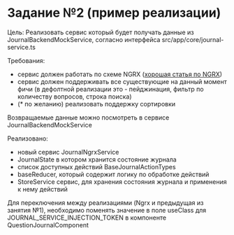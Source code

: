 # Задание №2 (пример реализации)

Цель: Реализовать сервис который будет получать данные из JournalBackendMockService, согласно интерфейса src/app/core/journal-service.ts

Требования:
 - сервис должен работать по схеме NGRX ([хорошая статья по NGRX](https://medium.com/ngx/angular-ngrx-%D1%8F%D1%81%D0%BD%D0%BE%D0%B5-%D0%B8-%D1%87%D1%91%D1%82%D0%BA%D0%BE%D0%B5-%D0%B2%D0%B2%D0%B5%D0%B4%D0%B5%D0%BD%D0%B8%D0%B5-bdf1c97f44b2)) 
 - сервис должен поддерживать все существующие на данный момент фичи (в дефолтной реализации это - пейджинация, фильтр по количеству вопросов, строка поиска)
 - (* по желанию) реализовать поддержку сортировки
 
Возвращаемые данные можно посмотреть в сервисе JournalBackendMockService

Реализовано:
- новый сервис JournalNgrxService
- JournalState в котором хранится состояние журнала
- список доступных действий BaseJournalActionTypes
- baseReducer, который содержит логику по обработке действий
- StoreService сервис, для хранения состояния журнала и применения к нему действий

Для переключения между реализациями (Ngrx и предыдущая из занятия №1), необходимо поменять значение в поле useClass для JOURNAL_SERVICE_INJECTION_TOKEN в компоненте QuestionJournalComponent
